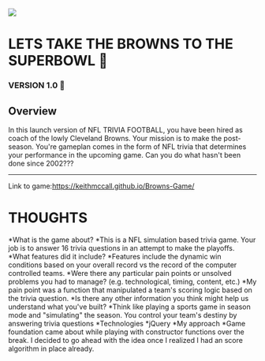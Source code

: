 # ![](images/brownssmh.gif) 
# LETS TAKE THE BROWNS TO THE SUPERBOWL :football:
### VERSION 1.0 :football:
## Overview

In this launch version of NFL TRIVIA FOOTBALL, you have been hired as coach of the lowly Cleveland Browns. Your mission is to make the post-season. You're gameplan comes in the form of NFL trivia that determines your performance in the upcoming game. Can you do what hasn't been done since 2002???

---

Link to game:https://keithmccall.github.io/Browns-Game/

# THOUGHTS
*What is the game about?
  *This is a NFL simulation based trivia game. Your job is to answer 16 trivia questions in an attempt to make the playoffs.
*What features did it include?
  *Features include the dynamic win conditions based on your overall record vs the record of the computer controlled teams.
*Were there any particular pain points or unsolved problems you had to manage? (e.g. technological, timing, content, etc.)
  *My pain point was a function that manipulated a team's scoring logic based on the trivia question.
*Is there any other information you think might help us understand what you've built?
  *Think like playing a sports game in season mode and "simulating" the season. You control your team's destiny by answering trivia questions
*Technologies
  *jQuery
*My approach
  *Game foundation came about while playing with constructor functions over the break. I decided to go ahead with the idea once I realized I had an score algorithm in place already.
